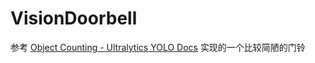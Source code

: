 # VisionDoorbell
参考 [Object Counting - Ultralytics YOLO Docs](https://docs.ultralytics.com/guides/object-counting/) 实现的一个比较简陋的门铃
